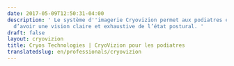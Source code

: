 ```yaml
---
date: 2017-05-09T12:50:31-04:00
description: ' Le système d''imagerie Cryovizion permet aux podiatres et aux patients
  d’avoir une vision claire et exhaustive de l’état postural. '
draft: false
layout: cryovizion
title: Cryos Technologies | CryoVizion pour les podiatres
translatedslug: en/professionals/cryovizion
---
```


